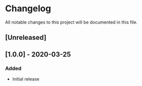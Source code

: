 # Changelog
All notable changes to this project will be documented in this file.

## [Unreleased]

## [1.0.0] - 2020-03-25
### Added
- Initial release
